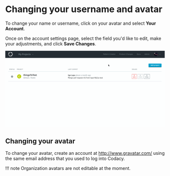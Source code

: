 # Changing your username and avatar

To change your name or username, click on your avatar and select **Your Account**.

Once on the account settings page, select the field you'd like to edit, make your adjustments, and click **Save Changes**.

![](../../images/account-settings-change-name.gif)

## Changing your avatar

To change your avatar, create an account at <http://www.gravatar.com/> using the same email address that you used to log into Codacy.

!!! note
    Organization avatars are not editable at the moment.
